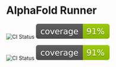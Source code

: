 # AlphaFold Runner
![CI Status](https://github.com/yuka1981/alphafold_runner/actions/workflows/python-ci.yml/badge.svg)
![Coverage](https://raw.githubusercontent.com/yuka1981/alphafold_runner/main/coverage.svg)

![CI Status](https://github.com/yuka1981/alphafold_runner/actions/workflows/python-ci.yml/badge.svg)
![Coverage](https://raw.githubusercontent.com/yuka1981/alphafold_runner/master/coverage.svg)

